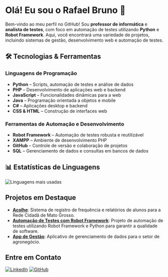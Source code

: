 # Olá! Eu sou o Rafael Bruno 👋

Bem-vindo ao meu perfil no GitHub! 
Sou **professor de informática** e **analista de testes**, com foco em automação de testes utilizando **Python** e **Robot Framework**. Aqui, você encontrará uma variedade de projetos, incluindo sistemas de gestão, desenvolvimento web e automação de testes.

## 🛠️ Tecnologias & Ferramentas

### Linguagens de Programação
- **Python** – Scripts, automação de testes e análise de dados
- **PHP** – Desenvolvimento de aplicações web e backend
- **JavaScript** – Funcionalidades dinâmicas para a web
- **Java** – Programação orientada a objetos e mobile
- **C#** – Aplicações desktop e backend
- **CSS & HTML** – Construção de interfaces web

### Ferramentas de Automação e Desenvolvimento
- **Robot Framework** – Automação de testes robusta e reutilizável
- **XAMPP** – Ambiente de desenvolvimento PHP
- **GitHub** – Controle de versão e colaboração de projetos
- **SQL** – Gerenciamento de dados e consultas em bancos de dados

## 📊 Estatísticas de Linguagens

![Linguagens mais usadas](https://github-readme-stats.vercel.app/api/top-langs/?username=faelbruno&layout=compact&langs_count=7&theme=radical)

## Projetos em Destaque

- [**Acolhe**](https://github.com/faelbruno/acolhe): Sistema de registro de frequência e relatórios de alunos para a Rede Cidadã de Mato Grosso.
- [**Automação de Testes com Robot Framework**](https://github.com/faelbruno/robot-framework-tests): Projeto de automação de testes utilizando Robot Framework e Python para garantir a qualidade de software.
- [**App de Gestão**](https://github.com/faelbruno/app-gestao): Aplicativo de gerenciamento de dados para o setor de agronegócio.

## Entre em Contato

[![LinkedIn](https://img.shields.io/badge/LinkedIn-faelbruno-blue?style=flat&logo=linkedin)](https://www.linkedin.com/in/mendes.analista)
[![GitHub](https://img.shields.io/badge/GitHub-faelbruno-000?style=flat&logo=github)](https://github.com/faelbruno)

